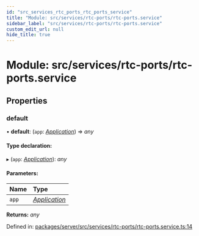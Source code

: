 ```yaml
---
id: "src_services_rtc_ports_rtc_ports_service"
title: "Module: src/services/rtc-ports/rtc-ports.service"
sidebar_label: "src/services/rtc-ports/rtc-ports.service"
custom_edit_url: null
hide_title: true
---
```


# Module: src/services/rtc-ports/rtc-ports.service

## Properties

### default

• **default**: (`app`: [*Application*](src_declarations.md#application)) => *any*

#### Type declaration:

▸ (`app`: [*Application*](src_declarations.md#application)): *any*

#### Parameters:

Name | Type |
:------ | :------ |
`app` | [*Application*](src_declarations.md#application) |

**Returns:** *any*

Defined in: [packages/server/src/services/rtc-ports/rtc-ports.service.ts:14](https://github.com/xr3ngine/xr3ngine/blob/7650c2bea/packages/server/src/services/rtc-ports/rtc-ports.service.ts#L14)
